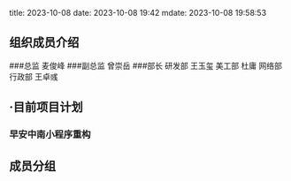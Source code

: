 title: 2023-10-08
date: 2023-10-08 19:42
mdate: 2023-10-08 19:58:53

## 组织成员介绍
###总监 
    麦俊峰
###副总监 
    曾崇岳
###部长 
    研发部 王玉玺
    美工部 杜庸
    网络部
    行政部 王卓彧

## ·目前项目计划
###    早安中南小程序重构
    
## 成员分组
    